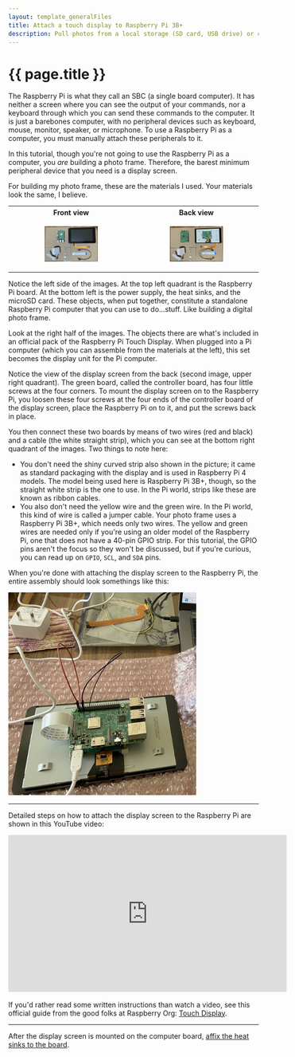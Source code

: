 ```yaml
---
layout: template_generalFiles
title: Attach a touch display to Raspberry Pi 3B+
description: Pull photos from a local storage (SD card, USB drive) or cloud storage, and display them with a time lag on a Raspberry Pi 3B+.
---
```


# {{ page.title }}

The Raspberry Pi is what they call an SBC (a single board computer). It has neither a screen where you can see the output of your commands, nor a keyboard through which you can send these commands to the computer. It is just a barebones computer, with no peripheral devices such as keyboard, mouse, monitor, speaker, or microphone. To use a Raspberry Pi as a computer, you must manually attach these peripherals to it. 

In this tutorial, though you're not going to use the Raspberry Pi as a computer, you *are* building a photo frame. Therefore, the barest minimum peripheral device that you need is a display screen.

For building my photo frame, these are the materials I used. Your materials look the same, I believe.

<table>
<tr>
<th>Front view</th><th>Back view</th>
</tr>
<tr>
<td><p style="text-align:center;"><img src="../images/frame_front.jpeg" width="45%" /></p></td><td><p style="text-align:center;"><img src="../images/frame_back.jpeg" width="45%" /></p></td>
</tr>
</table>

Notice the left side of the images. At the top left quadrant is the Raspberry Pi board. At the bottom left is the power supply, the heat sinks, and the microSD card. These objects, when put together, constitute a standalone Raspberry Pi computer that you can use to do...stuff. Like building a digital photo frame.

Look at the right half of the images. The objects there are what's included in an official pack of the Raspberry Pi Touch Display. When plugged into a Pi computer (which you can assemble from the materials at the left), this set becomes the display unit for the Pi computer. 

Notice the view of the display screen from the back (second image, upper right quadrant).  The green board, called the controller board, has four little screws at the four corners. To mount the display screen on to the Raspberry Pi, you loosen these four screws at the four ends of the controller board of the display screen, place the Raspberry Pi on to it, and put the screws back in place.

You then connect these two boards by means of two wires (red and black) and a cable (the white straight strip), which you can see at the bottom right quadrant of the images. Two things to note here:

-  You don't need the shiny curved strip also shown in the picture; it came as standard packaging with the display and is used in Raspberry Pi 4 models. The model being used here is Raspberry Pi 3B+, though, so the straight white strip is the one to use. In the Pi world, strips like these are known as ribbon cables.
-  You also don't need the yellow wire and the green wire. In the Pi world, this kind of wire is called a jumper cable. Your photo frame uses a Raspberry Pi 3B+, which needs only two wires. The yellow and green wires are needed only if you're using an older model of the Raspberry Pi, one that does not have a 40-pin GPIO strip. For this tutorial, the GPIO pins aren't the focus so they won't be discussed, but if you're curious, you can read up on `GPIO`, `SCL`, and `SDA` pins.

When you're done with attaching the display screen to the Raspberry Pi, the entire assembly should look somethings like this:

<img src="../images/frame_wip.jpeg" width="75%" />

<hr/>

Detailed steps on how to attach the display screen to the Raspberry Pi are shown in this YouTube video: 
<iframe width="560" height="315" src="https://www.youtube.com/embed/SyhJctufiRI?si=Hv3bjPuczohvv8ES" title="YouTube video player" frameborder="0" allow="accelerometer; autoplay; clipboard-write; encrypted-media; gyroscope; picture-in-picture; web-share" referrerpolicy="strict-origin-when-cross-origin" allowfullscreen></iframe>

If you'd rather read some written instructions than watch a video, see this official guide from the good folks at Raspberry Org: [Touch Display](https://www.raspberrypi.com/documentation/accessories/display.html).

<hr/>

After the display screen is mounted on the computer board, [affix the heat sinks to the board](pi_3b_attach_heatsink.md).
